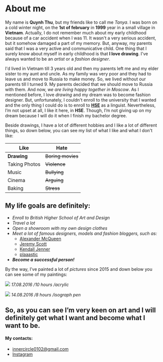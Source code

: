 # About me
My name is **Quynh Thu**, but my friends like to call me *Tanya*. I was born on a cold winter night, on the **1st of february** in **1999** year in a small village in **Vietnam**. Actually, I do not remember much about my early childhood because of a car accident when I was 11. It wasn't a very serious accident, but it somehow damaged a part of my memory. But, anyway, my parents said that I was a very active and communicative child. One thing that I surely know about myself in early childhood is that **I love drawing**. I've always wanted to be an *artist* or a *fashion designer*. 

I'd lived in Vietnam till 3 years old and then my parents left me and my elder sister to my aunt and uncle. As my family was very poor and they had to leave us and move to Russia to make money. So, we lived without our parents till I turned 9. My parents decided that we should move to Russia with them.  And now, *we are living happy together in Moscow*. 
As I mentioned before, I love *drawing* and my dream was to become fashion designer. But, unfortunately, I couldn't enroll to the university that I wanted and the only thing I could do is to enroll to **[HSE](https://www.hse.ru/)** as a linguist. Nevertheless, I’m not upset at all, I like it here, in **HSE**. Though, I’m not giving up on my dream because I will do it when I finish my bachelor degree. 

Beside drawings, I have a lot of different hobbies and I like a lot of different things, so down below, you can see my list of what I like and what I don't like:

| Like | Hate |
| --- | --- |
| **Drawing** | ~~Boring movies~~ |
| Taking Photos | ~~Violence~~ |
| Music | ~~Bullying~~ |
| Cinema | ~~Arguing~~ |
| Baking | ~~Stress~~ |



## My life goals are definitely: 
+ *Enroll to British Higher School of Art and Design*
+ *Travel a lot*
+ *Open a showroom with my own design clothes*
+ *Meet a lot of famous designers, models and fashion bloggers, such as:*
  - [Alexander McQueen](http://www.alexandermcqueen.com/ru)
  - [Jeremy Scott](https://www.jeremyscott.com/)
  - [Kendall Jenner](https://www.instagram.com/kendalljenner/?hl=ru)
  - [plaaastic](http://www.plaaastic.com/)
+ ***Become a successful person!***

By the way, I’ve painted a lot of *pictures* since 2015 and down below you can see some of my paintings:

![](https://pp.userapi.com/c636719/v636719366/17bb0/NOXZI4jUDtg.jpg) *17.08.2016 /10 hours /acrylic*

![](https://pp.userapi.com/c623616/v623616366/46749/SthiFnRCGVQ.jpg) *14.08.2016 /8 hours /isograph pen*


## So, as you can see I’m very keen on art and I will definitely get what I want and become what I want to be. 

#### My contacts:
+ <innercircle0102@gmail.com>
+ [Instagram](https://www.instagram.com/esc.error/)

